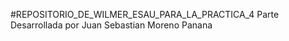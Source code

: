 #REPOSITORIO_DE_WILMER_ESAU_PARA_LA_PRACTICA_4
 Parte Desarrollada por Juan Sebastian Moreno Panana
